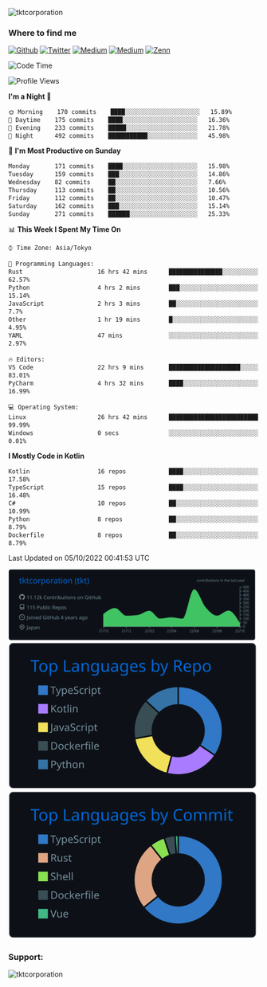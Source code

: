 <p align="left"> <img src="https://komarev.com/ghpvc/?username=tktcorporation&label=Profile%20views&color=0e75b6&style=flat" alt="tktcorporation" /> </p>

<h3>Where to find me</h3>
<p>
<a href="https://github.com/tktcorporation" target="_blank"><img alt="Github" src="https://img.shields.io/badge/GitHub-%2312100E.svg?&style=for-the-badge&logo=Github&logoColor=white" /></a>
<a href="https://twitter.com/tktcorporation" target="_blank"><img alt="Twitter" src="https://img.shields.io/badge/twitter-%231DA1F2.svg?&style=for-the-badge&logo=twitter&logoColor=white" /></a>
<a href="https://www.linkedin.com/in/tktcorporation" target="_blank"><img alt="Medium" src="https://img.shields.io/badge/linkdin-0a66c2.svg?&style=for-the-badge&logo=linkedin&logoColor=white" /></a>
<a href="https://qiita.com/tktcorporation" target="_blank"><img alt="Medium" src="https://img.shields.io/badge/qiita-55C500.svg?&style=for-the-badge&logo=qiita&logoColor=white" /></a>
<a href="https://zenn.dev/tktcorporation" target="_blank"><img alt="Zenn" src="https://img.shields.io/badge/Zenn-3EA8FF.svg?&style=for-the-badge&logo=Zenn&logoColor=white" /></a>
</p>
  
<!--START_SECTION:waka-->
![Code Time](http://img.shields.io/badge/Code%20Time-594%20hrs%2027%20mins-blue)

![Profile Views](http://img.shields.io/badge/Profile%20Views-9-blue)

**I'm a Night 🦉** 

```text
🌞 Morning    170 commits    ████░░░░░░░░░░░░░░░░░░░░░   15.89% 
🌆 Daytime    175 commits    ████░░░░░░░░░░░░░░░░░░░░░   16.36% 
🌃 Evening    233 commits    █████░░░░░░░░░░░░░░░░░░░░   21.78% 
🌙 Night      492 commits    ███████████░░░░░░░░░░░░░░   45.98%

```
📅 **I'm Most Productive on Sunday** 

```text
Monday       171 commits    ████░░░░░░░░░░░░░░░░░░░░░   15.98% 
Tuesday      159 commits    ███░░░░░░░░░░░░░░░░░░░░░░   14.86% 
Wednesday    82 commits     ██░░░░░░░░░░░░░░░░░░░░░░░   7.66% 
Thursday     113 commits    ██░░░░░░░░░░░░░░░░░░░░░░░   10.56% 
Friday       112 commits    ██░░░░░░░░░░░░░░░░░░░░░░░   10.47% 
Saturday     162 commits    ███░░░░░░░░░░░░░░░░░░░░░░   15.14% 
Sunday       271 commits    ██████░░░░░░░░░░░░░░░░░░░   25.33%

```


📊 **This Week I Spent My Time On** 

```text
⌚︎ Time Zone: Asia/Tokyo

💬 Programming Languages: 
Rust                     16 hrs 42 mins      ███████████████░░░░░░░░░░   62.57% 
Python                   4 hrs 2 mins        ███░░░░░░░░░░░░░░░░░░░░░░   15.14% 
JavaScript               2 hrs 3 mins        ██░░░░░░░░░░░░░░░░░░░░░░░   7.7% 
Other                    1 hr 19 mins        █░░░░░░░░░░░░░░░░░░░░░░░░   4.95% 
YAML                     47 mins             ░░░░░░░░░░░░░░░░░░░░░░░░░   2.97%

🔥 Editors: 
VS Code                  22 hrs 9 mins       ████████████████████░░░░░   83.01% 
PyCharm                  4 hrs 32 mins       ████░░░░░░░░░░░░░░░░░░░░░   16.99%

💻 Operating System: 
Linux                    26 hrs 42 mins      █████████████████████████   99.99% 
Windows                  0 secs              ░░░░░░░░░░░░░░░░░░░░░░░░░   0.01%

```

**I Mostly Code in Kotlin** 

```text
Kotlin                   16 repos            ████░░░░░░░░░░░░░░░░░░░░░   17.58% 
TypeScript               15 repos            ████░░░░░░░░░░░░░░░░░░░░░   16.48% 
C#                       10 repos            ██░░░░░░░░░░░░░░░░░░░░░░░   10.99% 
Python                   8 repos             ██░░░░░░░░░░░░░░░░░░░░░░░   8.79% 
Dockerfile               8 repos             ██░░░░░░░░░░░░░░░░░░░░░░░   8.79%

```



 Last Updated on 05/10/2022 00:41:53 UTC
<!--END_SECTION:waka-->

[![](https://raw.githubusercontent.com/tktcorporation/tktcorporation/master/profile-summary-card-output/github_dark/0-profile-details.svg)](https://github.com/vn7n24fzkq/github-profile-summary-cards)
[![](https://raw.githubusercontent.com/tktcorporation/tktcorporation/master/profile-summary-card-output/github_dark/1-repos-per-language.svg)](https://github.com/vn7n24fzkq/github-profile-summary-cards) [![](https://raw.githubusercontent.com/tktcorporation/tktcorporation/master/profile-summary-card-output/github_dark/2-most-commit-language.svg)](https://github.com/vn7n24fzkq/github-profile-summary-cards)

<h3 align="left">Support:</h3>
<p><a href="https://www.buymeacoffee.com/tktcorporation"> <img align="left" src="https://cdn.buymeacoffee.com/buttons/v2/default-yellow.png" height="50" width="210" alt="tktcorporation" /></a></p><br><br>
